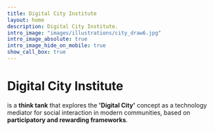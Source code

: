 ```yaml
---
title: Digital City Institute
layout: home
description: Digital City Institute.
intro_image: "images/illustrations/city_draw6.jpg"
intro_image_absolute: true
intro_image_hide_on_mobile: true
show_call_box: true
---
```


# Digital City Institute

is a **think tank** that explores the **'Digital City'** concept as a technology mediator for social interaction in modern communities, based on **participatory and rewarding frameworks**.